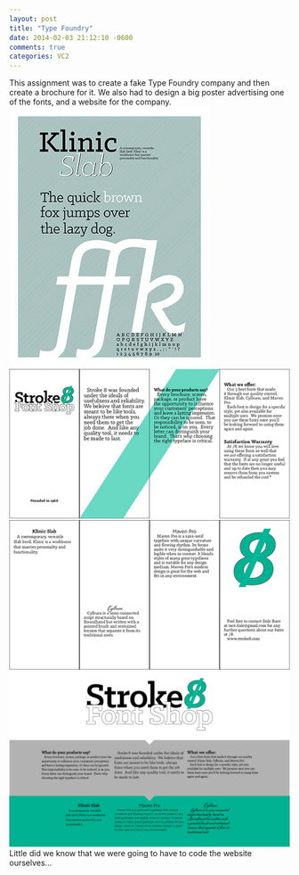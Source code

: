 ```yaml
---
layout: post
title: "Type Foundry"
date: 2014-02-03 21:12:10 -0600
comments: true
categories: VC2
---
```


This assignment was to create a fake Type Foundry company and then create a brochure for it.  We also had to design a big poster advertising one of the fonts, and a website for the company.
![Type Poster](/images/posts/type_poster.jpg "Type Poster")
![Type Brochure](/images/posts/type_brochure.jpg "Type Brochure")
![Type Brochure](/images/posts/type_brochure2.jpg "Type Brochure")
![Type Website](/images/posts/type_website.jpg "Type Website")
Little did we know that we were going to have to code the website ourselves...